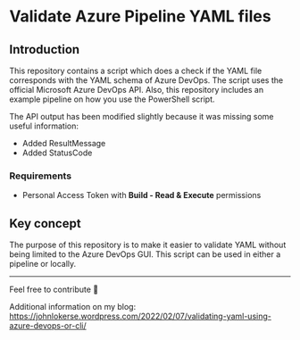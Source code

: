 # Validate Azure Pipeline YAML files

Introduction
---
This repository contains a script which does a check if the YAML file corresponds with the YAML schema of Azure DevOps. The script uses the official Microsoft Azure DevOps API. Also, this repository includes an example pipeline on how you use the PowerShell script.

The API output has been modified slightly because it was missing some useful information:
* Added ResultMessage
* Added StatusCode

### Requirements
* Personal Access Token with **Build - Read & Execute** permissions

Key concept
---
The purpose of this repository is to make it easier to validate YAML without being limited to the Azure DevOps GUI. This script can be used in either a pipeline or locally.

---
Feel free to contribute 🙂

Additional information on my blog: https://johnlokerse.wordpress.com/2022/02/07/validating-yaml-using-azure-devops-or-cli/
